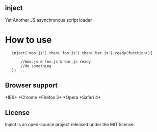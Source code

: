 inject 
------

Yet Another JS asynchronous script loader

How to use
==========

       inject('moo.js').then('foo.js').then('bar.js').ready(function(){

           //moo.js & foo.js & bar.js ready
           //do something
       }) 

Browser support
---------------

*IE6+
*Chrome
*Firefox 3+
*Opera
*Safari 4+

## License ##

Inject is an open-source project released under the MIT license.


